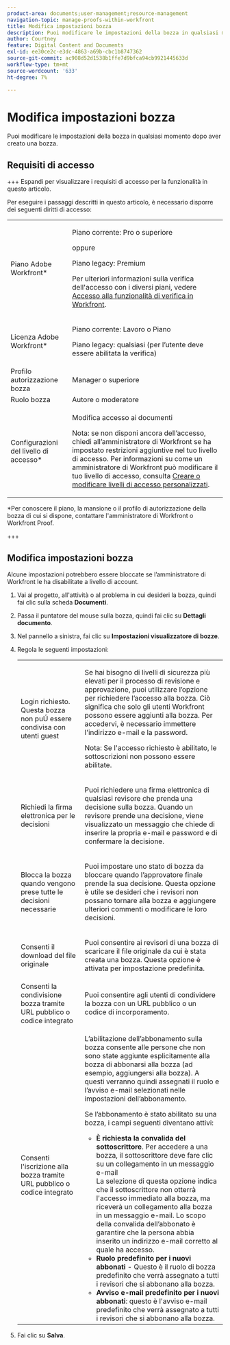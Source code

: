 ```yaml
---
product-area: documents;user-management;resource-management
navigation-topic: manage-proofs-within-workfront
title: Modifica impostazioni bozza
description: Puoi modificare le impostazioni della bozza in qualsiasi momento dopo aver creato una bozza.
author: Courtney
feature: Digital Content and Documents
exl-id: ee30ce2c-e3dc-4863-a69b-cbc1b8747362
source-git-commit: ac908d52d1538b1ffe7d9bfca94cb9921445633d
workflow-type: tm+mt
source-wordcount: '633'
ht-degree: 7%

---
```


# Modifica impostazioni bozza

Puoi modificare le impostazioni della bozza in qualsiasi momento dopo aver creato una bozza.

## Requisiti di accesso

+++ Espandi per visualizzare i requisiti di accesso per la funzionalità in questo articolo.

Per eseguire i passaggi descritti in questo articolo, è necessario disporre dei seguenti diritti di accesso:

<table style="table-layout:auto"> 
 <col> 
 <col> 
 <tbody> 
  <tr> 
   <td role="rowheader">Piano Adobe Workfront*</td> 
   <td> <p>Piano corrente: Pro o superiore</p> <p>oppure</p> <p>Piano legacy: Premium</p> <p>Per ulteriori informazioni sulla verifica dell'accesso con i diversi piani, vedere <a href="/help/quicksilver/administration-and-setup/manage-workfront/configure-proofing/access-to-proofing-functionality.md" class="MCXref xref">Accesso alla funzionalità di verifica in Workfront</a>.</p> </td> 
  </tr> 
  <tr> 
   <td role="rowheader">Licenza Adobe Workfront*</td> 
   <td> <p>Piano corrente: Lavoro o Piano</p> <p>Piano legacy: qualsiasi (per l’utente deve essere abilitata la verifica)</p> </td> 
  </tr> 
  <tr> 
   <td role="rowheader">Profilo autorizzazione bozza </td> 
   <td>Manager o superiore</td> 
  </tr> 
  <tr> 
   <td role="rowheader">Ruolo bozza</td> 
   <td>Autore o moderatore</td> 
  </tr> 
  <tr> 
   <td role="rowheader">Configurazioni del livello di accesso*</td> 
   <td> <p>Modifica accesso ai documenti</p> <p>Nota: se non disponi ancora dell’accesso, chiedi all’amministratore di Workfront se ha impostato restrizioni aggiuntive nel tuo livello di accesso. Per informazioni su come un amministratore di Workfront può modificare il tuo livello di accesso, consulta <a href="../../../administration-and-setup/add-users/configure-and-grant-access/create-modify-access-levels.md" class="MCXref xref">Creare o modificare livelli di accesso personalizzati</a>.</p> </td> 
  </tr> 
 </tbody> 
</table>

&#42;Per conoscere il piano, la mansione o il profilo di autorizzazione della bozza di cui si dispone, contattare l&#39;amministratore di Workfront o Workfront Proof.

+++

## Modifica impostazioni bozza

Alcune impostazioni potrebbero essere bloccate se l’amministratore di Workfront le ha disabilitate a livello di account.

1. Vai al progetto, all&#39;attività o al problema in cui desideri la bozza, quindi fai clic sulla scheda **Documenti**.
1. Passa il puntatore del mouse sulla bozza, quindi fai clic su **Dettagli documento**.
1. Nel pannello a sinistra, fai clic su **Impostazioni visualizzatore di bozze**.
1. Regola le seguenti impostazioni:

   <table style="table-layout:auto"> 
    <col> 
    <col> 
    <tbody> 
     <tr> 
      <td role="rowheader">Login richiesto. Questa bozza non puÚ essere condivisa con utenti guest</td> 
      <td> <p>Se hai bisogno di livelli di sicurezza più elevati per il processo di revisione e approvazione, puoi utilizzare l’opzione per richiedere l’accesso alla bozza. Ciò significa che solo gli utenti Workfront possono essere aggiunti alla bozza. Per accedervi, è necessario immettere l'indirizzo e-mail e la password.</p> <p>Nota: <em style="font-style: normal;">Se l'accesso richiesto è abilitato, le sottoscrizioni non possono essere abilitate.</em> </p> </td> 
     </tr> 
     <tr> 
      <td role="rowheader">Richiedi la firma elettronica per le decisioni</td> 
      <td> <p>Puoi richiedere una firma elettronica di qualsiasi revisore che prenda una decisione sulla bozza. Quando un revisore prende una decisione, viene visualizzato un messaggio che chiede di inserire la propria e-mail e password e di confermare la decisione. <!--
         <MadCap:conditionalText data-mc-conditions="QuicksilverOrClassic.Draft mode">
          For more information, see 
          <a href="../../../workfront-proof/wp-acct-admin/managing-security/electronic-sigs-in-wp.md" class="MCXref xref">Understanding electronic signatures in Workfront Proof</a>
         </MadCap:conditionalText>
        --></p> </td> 
     </tr> 
     <tr> 
      <td role="rowheader">Blocca la bozza quando vengono prese tutte le decisioni necessarie</td> 
      <td> <p>Puoi impostare uno stato di bozza da bloccare quando l’approvatore finale prende la sua decisione. Questa opzione è utile se desideri che i revisori non possano tornare alla bozza e aggiungere ulteriori commenti o modificare le loro decisioni.</p> </td> 
     </tr> 
     <tr> 
      <td role="rowheader">Consenti il download del file originale</td> 
      <td> <p>Puoi consentire ai revisori di una bozza di scaricare il file originale da cui è stata creata una bozza. Questa opzione è attivata per impostazione predefinita.</p> </td> 
     </tr> 
     <tr> 
      <td role="rowheader">Consenti la condivisione bozza tramite URL pubblico o codice integrato</td> 
      <td>Puoi consentire agli utenti di condividere la bozza con un URL pubblico o un codice di incorporamento. </td> 
     </tr> 
     <tr> 
      <td role="rowheader">Consenti l'iscrizione alla bozza tramite URL pubblico o codice integrato</td> 
      <td> <p>L’abilitazione dell’abbonamento sulla bozza consente alle persone che non sono state aggiunte esplicitamente alla bozza di abbonarsi alla bozza (ad esempio, aggiungersi alla bozza). A questi verranno quindi assegnati il ruolo e l’avviso e-mail selezionati nelle impostazioni dell’abbonamento.</p> <p>Se l’abbonamento è stato abilitato su una bozza, i campi seguenti diventano attivi:</p> 
       <ul> 
        <li><strong>È richiesta la convalida del sottoscrittore</strong>. Per accedere a una bozza, il sottoscrittore deve fare clic su un collegamento in un messaggio e-mail<br>La selezione di questa opzione indica che il sottoscrittore non otterrà l'accesso immediato alla bozza, ma riceverà un collegamento alla bozza in un messaggio e-mail. Lo scopo della convalida dell’abbonato è garantire che la persona abbia inserito un indirizzo e-mail corretto al quale ha accesso.</li> 
        <li><strong>Ruolo predefinito per i nuovi abbonati -</strong> Questo è il ruolo di bozza predefinito che verrà assegnato a tutti i revisori che si abbonano alla bozza.</li> 
        <li><strong>Avviso e-mail predefinito per i nuovi abbonati</strong>: questo è l'avviso e-mail predefinito che verrà assegnato a tutti i revisori che si abbonano alla bozza.</li> 
       </ul> </td> 
     </tr> 
    </tbody> 
   </table>

1. Fai clic su **Salva**.

 
